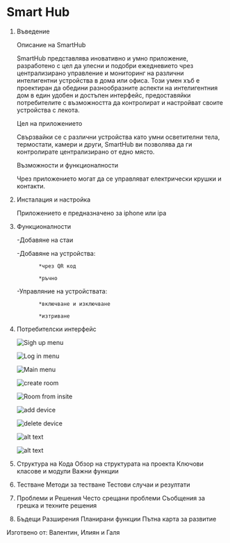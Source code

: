 <h1>Smart Hub</h1>

 1. Въведение

    Описание на SmartHub
    
      SmartHub представлява иновативно и умно приложение, разработено с цел да улесни и подобри ежедневието чрез централизирано управление и мониторинг на различни интелигентни устройства в дома или офиса. Този умен хъб е проектиран да обедини разнообразните аспекти на интелигентния дом в един удобен и достъпен интерфейс, предоставяйки потребителите с възможността да контролират и настройват своите устройства с лекота.
    
     Цел на приложението
    
     Свързвайки се с различни устройства като умни осветителни тела, термостати, камери и други, SmartHub ви позволява да ги контролирате централизирано от едно място.
    
    Възможности и функционалности
    
     Чрез приложението могат да се управляват електрически крушки и контакти. 
      
  2. Инсталация и настройка
       
       Приложението е предназначено за iphone или ipa
     
  4. Функционалности
     
       -Добавяне на стаи
     
       -Добавяне на устройства:
     
                *чрез QR код
     
                *ръчно
     
       -Управляние на устройствата:
     
                *включване и изключване
     
                *изтриване 
      

6. Потребителски интерфейс
   
   ![Sigh up menu](https://github.com/SwiftFMI/2024_prj_SmartHub/blob/main/signUp.png)
   
   ![Log in menu](https://github.com/SwiftFMI/2024_prj_SmartHub/blob/main/logIn.png)
   
   ![Main menu](https://github.com/SwiftFMI/2024_prj_SmartHub/blob/main/homeScreen.png)

   ![create room](http://url/to/img.png)

   ![Room from insite](http://url/to/img.png)

   ![add device](http://url/to/img.png)

   ![delete device](http://url/to/img.png)

   

   ![alt text](http://url/to/img.png)

   ![alt text](http://url/to/img.png)
   


8. Структура на Кода
        Обзор на структурата на проекта
        Ключови класове и модули
        Важни функции

 9. Тестване
        Методи за тестване
        Тестови случаи и резултати

10. Проблеми и Решения
        Често срещани проблеми
        Съобщения за грешка и техните решения

11. Бъдещи Разширения
        Планирани функции
        Пътна карта за развитие


Изготвено от: Валентин, Илиян и Галя
